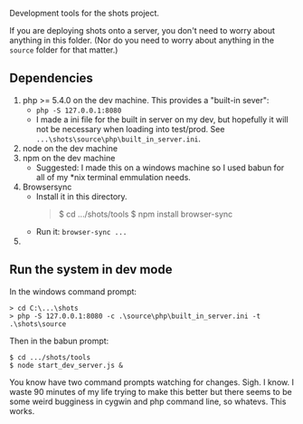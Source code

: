 Development tools for the shots project.

If you are deploying shots onto a server, you don't need to worry about anything in this folder. (Nor do you need to worry about anything in the `source` folder for that matter.)

## Dependencies

1. php >= 5.4.0 on the dev machine. This provides a "built-in sever":
    * `php -S 127.0.0.1:8080`
    * I made a ini file for the built in server on my dev, but hopefully it will not be necessary when loading into test/prod. See `...\shots\source\php\built_in_server.ini`.
2. node on the dev machine
3. npm on the dev machine
    * Suggested: I made this on a windows machine so I used babun for all of my *nix terminal emmulation needs.
4. Browsersync
    * Install it in this directory.
        > $ cd .../shots/tools
        > $ npm install browser-sync
    * Run it: `browser-sync ... `
5. 

## Run the system in dev mode

In the windows command prompt:

    > cd C:\...\shots
    > php -S 127.0.0.1:8080 -c .\source\php\built_in_server.ini -t .\shots\source

Then in the babun prompt:

    $ cd .../shots/tools
    $ node start_dev_server.js &

You know have two command prompts watching for changes. Sigh. I know. I waste 90 minutes of my life trying to make this better but there seems to be some weird bugginess in cygwin and php command line, so whatevs. This works.





